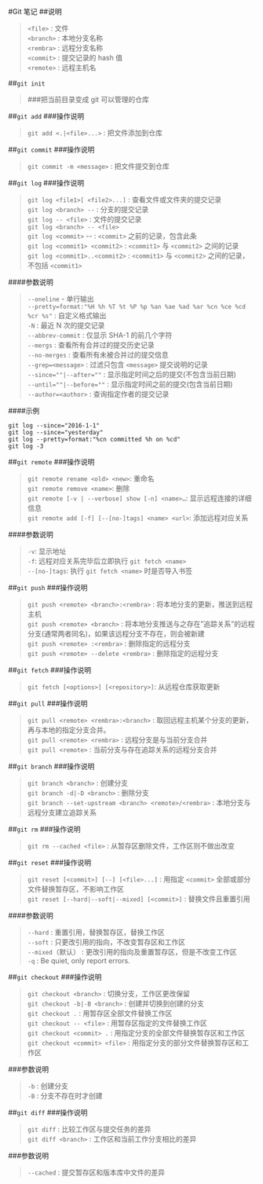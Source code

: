 #Git 笔记
##说明
>`<file>` : 文件  
`<branch>` : 本地分支名称  
`<rembra>` : 远程分支名称  
`<commit>` : 提交记录的 hash 值  
`<remote>` : 远程主机名  

##`git init`
>###把当前目录变成 git 可以管理的仓库

##`git add`
###操作说明
>`git add <.|<file>...>` : 把文件添加到仓库

##`git commit`
###操作说明
>`git commit -m <message>` : 把文件提交到仓库

##`git log`
###操作说明
>`git log <file1>[ <file2>...]` : 查看文件或文件夹的提交记录  
`git log <branch> --` : 分支的提交记录  
`git log -- <file>` : 文件的提交记录  
`git log <branch> -- <file>`  
`git log <commit>` -- : `<commit>` 之前的记录，包含此条  
`git log <commit1> <commit2>` : `<commit1>` 与 `<commit2>` 之间的记录  
`git log <commit1>..<commit2>` : `<commit1>` 与 `<commit2>` 之间的记录，不包括 `<commit1>`

####参数说明
>`--oneline` - 单行输出  
`--pretty=format:"%H %h %T %t %P %p %an %ae %ad %ar %cn %ce %cd %cr %s"` : 自定义格式输出  
`-N` : 最近 N 次的提交记录  
`--abbrev-commit` : 仅显示 SHA-1 的前几个字符  
`--mergs` : 查看所有合并过的提交历史记录  
`--no-merges` : 查看所有未被合并过的提交信息  
`--grep=<message>` : 过滤只包含 `<message>` 提交说明的记录  
`--since=""|--after=""` : 显示指定时间之后的提交(不包含当前日期)  
`--until=""|--before=""` : 显示指定时间之前的提交(包含当前日期)  
`--author=<author>` : 查询指定作者的提交记录

####示例
```
git log --since="2016-1-1"
git log --since="yesterday"
git log --pretty=format:"%cn committed %h on %cd"
git log -3
```  

##`git remote`
###操作说明
>`git remote rename <old> <new>`: 重命名  
`git remote remove <name>`: 删除  
`git remote [-v | --verbose] show [-n] <name>…`: 显示远程连接的详细信息  
`git remote add [-f] [--[no-]tags] <name> <url>`: 添加远程对应关系

####参数说明
>`-v`: 显示地址  
`-f`: 远程对应关系完毕后立即执行 `git fetch <name>`  
`--[no-]tags`: 执行 `git fetch <name>` 时是否导入书签

##`git push`
###操作说明
>`git push <remote> <branch>:<rembra>` : 将本地分支的更新，推送到远程主机  
`git push <remote> <branch>` : 将本地分支推送与之存在”追踪关系”的远程分支(通常两者同名)，如果该远程分支不存在，则会被新建  
`git push <remote> :<rembra>` : 删除指定的远程分支  
`git push <remote> --delete <rembra>` : 删除指定的远程分支

##`git fetch`
###操作说明
>`git fetch [<options>] [<repository>]`: 从远程仓库获取更新

##`git pull`
###操作说明
>`git pull <remote> <rembra>:<branch>` : 取回远程主机某个分支的更新，再与本地的指定分支合并。  
`git pull <remote> <rembra>` : 远程分支是与当前分支合并  
`git pull <remote>` : 当前分支与存在追踪关系的远程分支合并

##`git branch`
###操作说明
>`git branch <branch>` : 创建分支  
`git branch -d|-D <branch>` : 删除分支  
`git branch --set-upstream <branch> <remote>/<rembra>` : 本地分支与远程分支建立追踪关系

##`git rm`
###操作说明
>`git rm --cached <file>` : 从暂存区删除文件，工作区则不做出改变

##`git reset`
###操作说明
>`git reset [<commit>] [--] [<file>...]` : 用指定 `<commit>` 全部或部分文件替换暂存区，不影响工作区  
`git reset [--hard|--soft|--mixed] [<commit>]` : 替换文件且重置引用  

####参数说明
>`--hard` : 重置引用，替换暂存区，替换工作区  
`--soft` : 只更改引用的指向，不改变暂存区和工作区  
`--mixed`（默认） : 更改引用的指向及重置暂存区，但是不改变工作区  
`-q` : Be quiet, only report errors.

##`git checkout`
###操作说明
>`git checkout <branch>` : 切换分支，工作区更改保留  
`git checkout -b|-B <branch>` : 创建并切换到创建的分支  
`git checkout .` : 用暂存区全部文件替换工作区  
`git checkout -- <file>` : 用暂存区指定的文件替换工作区  
`git checkout <commit> .` : 用指定分支的全部文件替换暂存区和工作区  
`git checkout <commit> <file>` : 用指定分支的部分文件替换暂存区和工作区

###参数说明
>`-b` : 创建分支  
`-B` : 分支不存在时才创建

##`git diff`
###操作说明
>`git diff` : 比较工作区与提交任务的差异  
`git diff <branch>` : 工作区和当前工作分支相比的差异

###参数说明
>`--cached` : 提交暂存区和版本库中文件的差异
